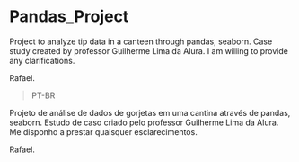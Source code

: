 # Pandas_Project


Project to analyze tip data in a canteen through pandas, seaborn. Case study created by professor Guilherme Lima da Alura. I am willing to provide any clarifications.

Rafael.


>PT-BR

Projeto de análise de dados de gorjetas em uma cantina através de pandas, seaborn. Estudo de caso criado pelo professor Guilherme Lima da Alura.
Me disponho a prestar quaisquer esclarecimentos.

Rafael.
